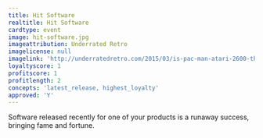 ```yaml
---
title: Hit Software
realtitle: Hit Software
cardtype: event
image: hit-software.jpg
imageattribution: Underrated Retro
imagelicense: null
imagelink: 'http://underratedretro.com/2015/03/is-pac-man-atari-2600-that-bad/'
loyaltyscore: 1
profitscore: 1
profitlength: 2
concepts: 'latest_release, highest_loyalty'
approved: 'Y'
---
```


Software released recently for one of your products is a runaway success, bringing fame and fortune.
